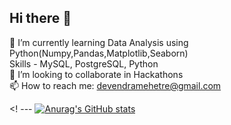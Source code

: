 ## Hi there 👋

<!--
**devend-24/devend-24** is a ✨ _special_ ✨ repository because its `README.md` (this file) appears on your GitHub profile.

Here are some ideas to get you started:
-->
🌱 I’m currently learning Data Analysis using Python(Numpy,Pandas,Matplotlib,Seaborn)<br>
    Skills - MySQL, PostgreSQL, Python<br>
👯 I’m looking to collaborate in Hackathons<br>
📫 How to reach me: devendramehetre@gmail.com<br>

<! --- [![Anurag's GitHub stats](https://github-readme-stats.vercel.app/api?username=devend-24)](https://github.com/anuraghazra/github-readme-stats)
